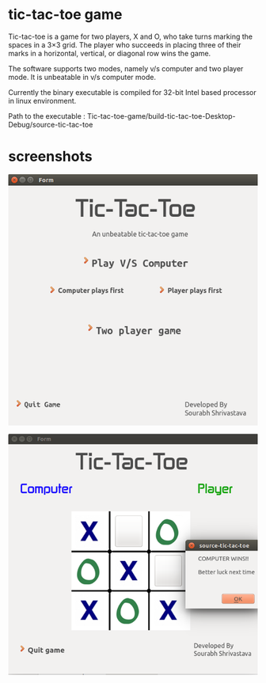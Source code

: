 # tic-tac-toe game
Tic-tac-toe is a game for two players, X and O, who take turns marking the spaces in a 3×3 grid.
The player who succeeds in placing three of their marks in a horizontal, vertical, or diagonal row
wins the game.

The software supports two modes, namely v/s computer and two player mode. It is unbeatable in
v/s computer mode.

Currently the binary executable is compiled for 32-bit Intel based processor in linux environment.

Path to the executable : Tic-tac-toe-game/build-tic-tac-toe-Desktop-Debug/source-tic-tac-toe

# screenshots

![alt tag](https://github.com/sourabh14/Tic-tac-toe-game/blob/master/images/ss1.png)

![alt tag](https://github.com/sourabh14/Tic-tac-toe-game/blob/master/images/ss2.png)
